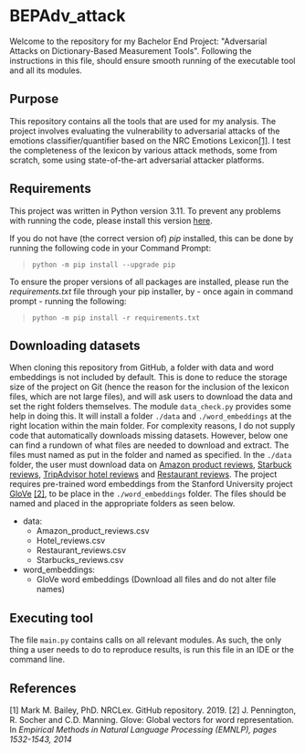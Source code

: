 # BEPAdv_attack
Welcome to the repository for my Bachelor End Project: "Adversarial Attacks on Dictionary-Based Measurement Tools". Following the instructions in this file, should ensure smooth running of the executable tool and all its modules.

## Purpose
This repository contains all the tools that are used for my analysis. The project involves evaluating the vulnerability to adversarial attacks of the emotions classifier/quantifier based on the NRC Emotions Lexicon[[1]](#1). I test the completeness of the lexicon by various attack methods, some from scratch, some using state-of-the-art adversarial attacker platforms. 

## Requirements
This project was written in Python version 3.11. To prevent any problems with running the code, please install this version [here](https://www.python.org/downloads/). 

If you do not have (the correct version of) <em>pip</em> installed, this can be done by running the following code in your Command Prompt:
> `python -m pip install --upgrade pip` <br>

To ensure the proper versions of all packages are installed, please run the <em>requirements.txt</em> file through your pip installer, by - once again in command prompt - running the following:
> `python -m pip install -r requirements.txt`

## Downloading datasets
When cloning this repository from GitHub, a folder with data and word embeddings is not included by default. This is done to reduce the storage size of the project on Git (hence the reason for the inclusion of the lexicon files, which are not large files), and will ask users to download the data and set the right folders themselves. The module `data_check.py` provides some help in doing this. It will install a folder `./data` and `./word_embeddings` at the right location within the main folder. 
For complexity reasons, I do not supply code that automatically downloads missing datasets. However, below one can find a rundown of what files are needed to download and extract. The files must named as put in the folder and named as specified. 
In the `./data` folder, the user must download data on [Amazon product reviews](https://www.kaggle.com/datasets/arhamrumi/amazon-product-reviews), [Starbuck reviews](https://www.kaggle.com/datasets/harshalhonde/starbucks-reviews-dataset), [TripAdvisor hotel reviews](https://www.kaggle.com/datasets/andrewmvd/trip-advisor-hotel-reviews/) and [Restaurant reviews](https://www.kaggle.com/datasets/joebeachcapital/restaurant-reviews).
The project requires pre-trained word embeddings from the Stanford University project [GloVe](https://nlp.stanford.edu/data/glove.6B.zip) [[2]](#2), to be place in the `./word_embeddings` folder.
The files should be named and placed in the appropriate folders as seen below. 
<ul>
<li> data:
<ul>
<li> Amazon_product_reviews.csv</li>
<li> Hotel_reviews.csv</li>
<li> Restaurant_reviews.csv</li>
<li> Starbucks_reviews.csv</li>
</ul>
<li> word_embeddings:
<ul>
<li> GloVe word embeddings (Download all files and do not alter file names) </li>
</ul>
</ul>

## Executing tool
The file `main.py` contains calls on all relevant modules. As such, the only thing a user needs to do to reproduce results, is run this file in an IDE or the command line.

## References
<a id="1">[1]</a>
Mark M. Bailey, PhD.
NRCLex.
GitHub repository.
2019.
<a id="2">[2]</a>
J. Pennington, R. Socher and C.D. Manning.
Glove: Global vectors for word representation.
In <em>Empirical Methods in Natural Language Processing (EMNLP), pages 1532-1543, 2014